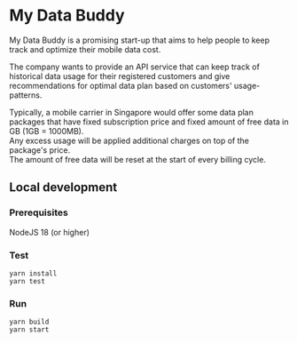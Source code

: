 # My Data Buddy

My Data Buddy is a promising start-up that aims to help people to keep track and optimize their mobile data cost.

The company wants to provide an API service that can keep track of historical data usage for their registered customers
and give recommendations for optimal data plan based on customers' usage-patterns.

Typically, a mobile carrier in Singapore would offer some data plan packages that have fixed subscription price and fixed amount of free data in GB (1GB = 1000MB). <br>
Any excess usage will be applied additional charges on top of the package's price. <br>
The amount of free data will be reset at the start of every billing cycle.

## Local development
### Prerequisites
NodeJS 18 (or higher)

### Test
```shell
yarn install
yarn test
```

### Run
```shell
yarn build
yarn start
```